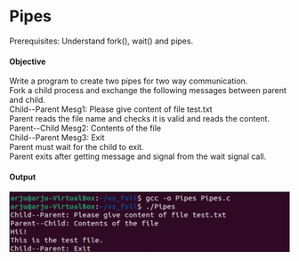 # Pipes

Prerequisites: Understand fork(), wait() and pipes.

#### Objective
Write a program to create two pipes for two way communication.  
Fork a child process and exchange the following messages between parent and child.  
Child--Parent Mesg1: Please give content of file test.txt  
Parent reads the file name and checks it is valid and reads the content.  
Parent--Child Mesg2: Contents of the file  
Child--Parent Mesg3: Exit  
Parent must wait for the child to exit.  
Parent exits after getting message and signal from the wait signal call.

#### Output
![](output.jpg)

